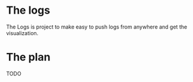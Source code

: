 # The logs

The Logs is project to make easy to push logs from anywhere and get the visualization.

# The plan 

TODO
